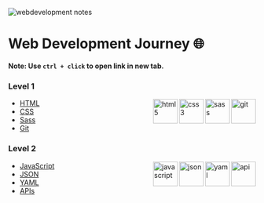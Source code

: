 ![webdevelopment notes](https://github.com/shubhsharma19/web-development-notes/assets/69891912/11b01e78-fd52-43da-99df-ec6d81f89c91)


<h1 align="left"> Web Development Journey 🌐 </h1>

**Note: Use `ctrl + click` to open link in new tab.**

### Level 1
<img align="right" src="https://git-scm.com/images/logos/downloads/Git-Icon-1788C.png" height="50" alt="git"> 
<img align="right" src="https://cdn-icons-png.flaticon.com/512/5968/5968358.png" height="50" alt="sass"> 
<img align="right" src="https://upload.wikimedia.org/wikipedia/commons/thumb/6/62/CSS3_logo.svg/768px-CSS3_logo.svg.png" height="50" alt="css3">
<img align="right" src="https://cdn-icons-png.flaticon.com/512/1216/1216733.png" height="50" alt="html5"> 

- [HTML](https://github.com/shubhsharma19/web-development-notes/tree/main/HTML)
- [CSS](https://github.com/shubhsharma19/web-development-notes/tree/main/CSS)
- [Sass](https://github.com/shubhsharma19/web-development-notes/tree/main/Sass)
- [Git](https://github.com/shubhsharma19/web-development-notes/tree/main/Git)

### Level 2
<img align="right" src="https://cdn-icons-png.flaticon.com/512/1493/1493169.png" height="50" alt="api"> 
<img align="right" src="https://cdn-icons-png.flaticon.com/512/10074/10074702.png" height="50" alt="yaml"> 
<img align="right" src="https://cdn-icons-png.flaticon.com/512/136/136525.png" height="50" alt="json">
<img align="right" src="https://cdn-icons-png.flaticon.com/512/5968/5968292.png" height="50" alt="javascript">

- [JavaScript](https://github.com/shubhsharma19/web-development-notes/tree/main/JavaScript)
- [JSON](https://github.com/shubhsharma19/web-development-notes/tree/main/JSON)
- [YAML](https://github.com/shubhsharma19/web-development-notes/tree/main/YAML)
- [APIs](https://github.com/shubhsharma19/web-development-notes/tree/main/APIs)
 
